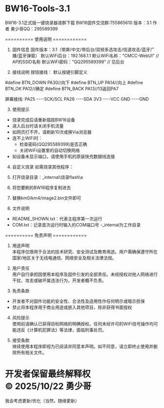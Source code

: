 # BW16-Tools-3.1
BW16-3.1正式版一键烧录器进群下载
BW16固件交流群:755865610
版本：3.1
作者 勇少哥QQ：295589399

========== 使用说明 ============

1. 固件信息
固件版本：3.1（带屏/中文/带后台/双频多选攻击/信道攻击/蓝牙广播/蓝牙弹窗）
默认WiFi后台：192.168.1.1
默认WiFi名称："CMCC-WebUI"   // AP的SSID名称
默认WiFi密码："QQ295589399"     // 见后台

2. 接线说明
按钮接线：
默认按键引脚定义

#define BTN_DOWN PA30//向下
#define BTN_UP PA14//向上
#define BTN_OK PA12//确定
#define BTN_BACK PA13//13返回PA7

屏幕接线:
PA25 ----SCK/SCL
PA26 ----SDA
3V3   ----VCC
GND ----GND

3. 使用提示
- 烧录完成后请重新插拔BW16设备
- 进入后台时请关闭手机流量
- 如网页打不开，请刷新10次或换Via浏览器
- 连不上WiFi时：
  - 检查密码(QQ295589399)是否正确
  - 关闭WiFi设置里的自动切换网络
- 如设备未显示端口，请使用手机的原装快充数据线连接

4. 自定义烧录
如需烧录其他程序：
1. 打开烧录目录：_internal\烧录flash\a
2. 将您要刷的BW16程序复制进去
3. 替换km0/km4/image2.bin文件即可

5. 文件说明
- README_SHOWN.txt：代表主程序第一次运行
- COM.txt：记录首次运行时输入的COM端口号
-_internal为工作目录

========== 免责声明 ============

1. 用途声明  
本程序仅限用于合法的技术研究、安全测试及教育用途。用户需确保遵守所在国家/地区关于无线电通信、网络安全及相关法律法规。

2. 用户责任  
用户自行承担因使用本程序及固件引发的全部责任。未经授权对他人网络进行干扰、攻击或破坏属违法行为，开发者概不负责。

3. 免责条款  
- 开发者不对固件功能的安全性、合法性及适用性作任何明示或暗示担保  
- 禁止将本程序用于商业用途或嵌入其他项目，除非获得书面授权

4. 风险提示  
使用前请确认已获得目标网络的明确授权。任何未经许可的WiFi信号操作均可能违反《计算机犯罪法》等法律，面临刑事处罚。

5. 接受条款  
继续使用本程序即视为已阅读并同意本声明。如不同意，请立即终止使用并删除所有相关文件。

开发者保留最终解释权  
© 2025/10/22 勇少哥
===============================
我会考虑更新/优化（当然，随缘更新）
